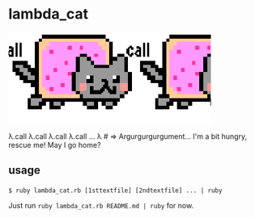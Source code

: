 lambda_cat
==========

![animated lambda cat](lambda_cat.gif)

&lambda;.call &lambda;.call &lambda;.call &lambda;.call ... &lambda; # => Argurgurgurgument... I'm a bit hungry, rescue me! May I go home?

## usage

`$ ruby lambda_cat.rb [1sttextfile] [2ndtextfile] ... | ruby`

Just run `ruby lambda_cat.rb README.md | ruby` for now.

